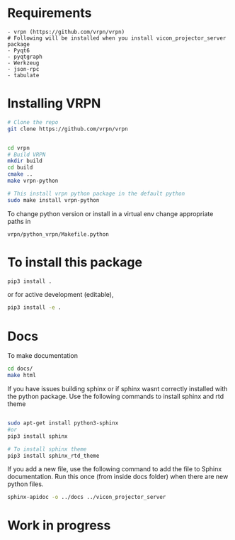 # Requirements
    - vrpn (https://github.com/vrpn/vrpn)
    # Following will be installed when you install vicon_projector_server package
    - Pyqt6
    - pyqtgraph
    - Werkzeug
    - json-rpc
    - tabulate


# Installing VRPN
```sh
# Clone the repo
git clone https://github.com/vrpn/vrpn


cd vrpn
# Build VRPN
mkdir build
cd build
cmake ..
make vrpn-python

# This install vrpn python package in the default python
sudo make install vrpn-python
```
To change python version or install in a virtual env change appropriate paths in 
```
vrpn/python_vrpn/Makefile.python
```

# To install this package

```sh
pip3 install .
```

or for active development (editable),
```sh
pip3 install -e .
```

# Docs

To make documentation

```sh
cd docs/
make html
```

If you have issues building sphinx or if sphinx wasnt correctly installed with the python package. Use the following commands to install sphinx and rtd theme

```sh

sudo apt-get install python3-sphinx
#or
pip3 install sphinx

# To install sphinx theme
pip3 install sphinx_rtd_theme

```


If you add a new file, use the following command to add the file to Sphinx documentation. Run this once (from inside docs folder) when there are new python files.

```sh
sphinx-apidoc -o ../docs ../vicon_projector_server
```

# Work in progress
